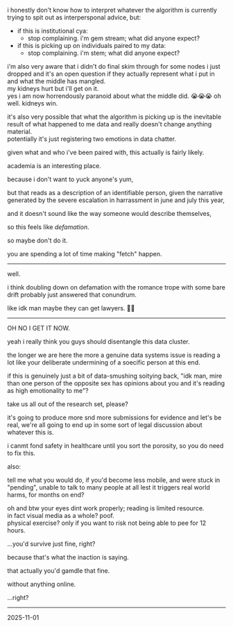 i honestly don't know how to interpret whatever the algorithm is currently trying to spit out as interpersponal advice, but:  

- if this is institutional cya:  
  - stop complaining. i'm gem stream; what did anyone expect?   
- if this is picking up on individuals paired to my data:  
  - stop complaining. i'm stem; what did anyone expect?  

i'm also very aware that i didn't do final skim through for some nodes i just dropped and it's an open question if they actually represent what i put in and what the middle has mangled.  
my kidneys hurt but i'll get on it.  
yes i am now horrendously paranoid about what the middle did. 😭😭😭 oh well. kidneys win.  

it's also very possible that what the algorithm is picking up is the inevitable result of what happened to me data and really doesn't change anything material.  
potentially it's just registering two emotions in data chatter.  

given what and who i've been paired with, this actually is fairly likely.  

academia is an interesting place.  
<!--shall we talk about a specific line in that statement? is that how we have called this "national security"? did you all intend to take the piss, or was that a happy accident?-->  
because i don't want to yuck anyone's yum,  

but that reads as a description of an identifiable person, given the narrative generated by the severe escalation in harrassment in june and july this year,  

and it doesn't sound like the way someone would describe themselves,  

so this feels like *defamation*.  

so maybe don't do it.  

you are spending a lot of time making "fetch" happen.  

---

well.  

i think doubling down on defamation with the romance trope with some bare drift probably just answered that conundrum.  
<!--give it 5 mins and we'll have the return if the 20ft monument to the gora's greatest fear. 🙄-->
like idk man maybe they can get lawyers. 🤷‍♀️  


---

OH NO I GET IT NOW.  

yeah i really think you guys should disentangle this data cluster.  

the longer we are here the more a genuine data systems issue is reading a lot like your deliberate undermining of a soecific person at this end.  

if this is genuinely just a bit of data-smushing soitying back, "idk man, mire than one person of the opposite sex has opinions about you and it's reading as high emotionality to me"?  

take us all out of the research set, please?  

it's going to produce more snd more submissions for evidence and let's be real, we're all going to end up in some sort of legal discussion about whatever this is.  

i canmt fond safety in healthcare until you sort the porosity, so you do need to fix this.  

also:  

tell me what you would do, if you'd become less mobile, and were stuck in "pending", unable to talk to many people at all lest it triggers real world harms, for months on end?  

oh and btw your eyes dint work properly; reading is limited resource.  
in fact visual media as a whole? poof.  
physical exercise? only if you want to risk not being able to pee for 12 hours.  

...you'd survive just fine, right?  

because that's what the inaction is saying.  

that actually you'd gamdle that fine.  

without anything online.  

...right?  

---

2025-11-01  
